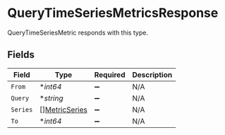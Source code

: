 # QueryTimeSeriesMetricsResponse

QueryTimeSeriesMetric responds with this type.


## Fields

| Field                                                 | Type                                                  | Required                                              | Description                                           |
| ----------------------------------------------------- | ----------------------------------------------------- | ----------------------------------------------------- | ----------------------------------------------------- |
| `From`                                                | **int64*                                              | :heavy_minus_sign:                                    | N/A                                                   |
| `Query`                                               | **string*                                             | :heavy_minus_sign:                                    | N/A                                                   |
| `Series`                                              | [][MetricSeries](../../models/shared/metricseries.md) | :heavy_minus_sign:                                    | N/A                                                   |
| `To`                                                  | **int64*                                              | :heavy_minus_sign:                                    | N/A                                                   |
